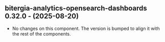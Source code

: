  ## bitergia-analytics-opensearch-dashboards 0.32.0 - (2025-08-20)
  
  * No changes on this component. The version is bumped to align it
    with the rest of the components.
